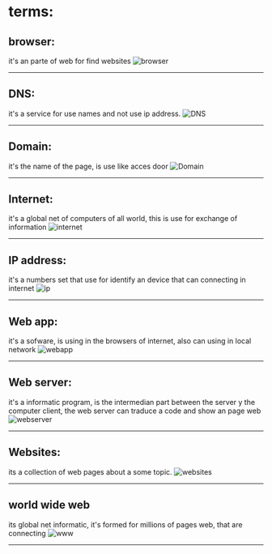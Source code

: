 # terms:

## browser:

it's an parte of web for find websites
![browser](https://d1jnx9ba8s6j9r.cloudfront.net/blog/wp-content/uploads/2017/04/Picture3-300x256.png) 

---

## DNS:

it's a service for use names and not use ip address.
![DNS](https://cdn.searchenginejournal.com/wp-content/uploads/2018/10/shutterstock_781493554-760x400.png) 

---

## Domain:

it's the name of the page, is use like acces door
![Domain](https://cdn.searchenginejournal.com/wp-content/uploads/2018/10/shutterstock_781493554-760x400.png) 

---

## Internet:

it's a global net of computers of all world, this is use for exchange of information
![internet](https://www.hostgator.mx/blog/wp-content/uploads/2018/05/internet-de-las-cosas-blog-hostgator-1.png) 

---


## IP address:

it's a numbers set that use for identify an device that can connecting in internet
![ip](https://www.routerfreak.com/wp-content/uploads/2015/08/private-ip-address.png) 

---

## Web app:

 it's a sofware, is using in the browsers of internet, also can using in local network 
![webapp](https://gbksoft.com/blog/wp-content/uploads/2020/03/c227e567-4b62-4d8f-8562-e60d5ded24b0-768x452.png) 

 ---

## Web server:

it's a informatic program, is the intermedian part between the server y the computer client, the web server can traduce a code and show an page web
![webserver](https://networkencyclopedia.com/wp-content/uploads/2019/09/web-server.png) 

---

## Websites:

its a collection of web pages about a some topic.
![websites](https://blog.addthiscdn.com/wp-content/uploads/2018/05/11122803/3-Things-Great-Websites-Have-in-Common.png) 

---

## world wide web 

its global net informatic, it's formed for millions of pages web, that are connecting 
![www](https://upload.wikimedia.org/wikipedia/commons/2/26/Logo_Sitio_Web.png) 

---